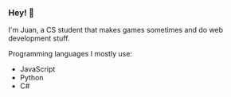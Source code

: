 ### Hey! 👋

I'm Juan, a CS student that makes games sometimes and do web development stuff.

Programming languages I mostly use:
- JavaScript
- Python
- C#

